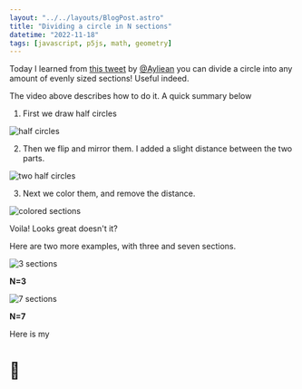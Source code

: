 ```yaml
---
layout: "../../layouts/BlogPost.astro"
title: "Dividing a circle in N sections"
datetime: "2022-11-18"
tags: [javascript, p5js, math, geometry]
---
```


Today I learned from [this tweet](https://twitter.com/Ayliean/status/1593276676263256068?t=9vH-5JxTTOFwann-eiCd6Q) by [@Ayliean](https://twitter.com/Ayliean) you can divide a circle into any amount of evenly sized sections! Useful indeed.

The video above describes how to do it. A quick summary below

1. First we draw half circles 

![half circles](/img/circle-1.png)

2. Then we flip and mirror them. I added a slight distance between the two parts.

![two half circles](/img/circle-2.png)

3. Next we color them, and remove the distance.

![colored sections](/img/circle-3.png)

Voila! Looks great doesn't it?

Here are two more examples, with three and seven sections.

![3 sections](/img/circle-4.png)

**N=3**

![7 sections](/img/circle-5.png)

**N=7**

Here is my 

# 🔵
